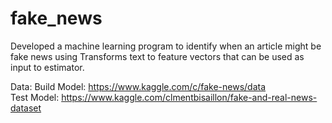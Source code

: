 # fake_news
Developed a machine learning program to identify when an article might be fake news using Transforms text to feature vectors that can be used as input to estimator.<br/>

Data:
Build Model: https://www.kaggle.com/c/fake-news/data <br/>
Test Model: https://www.kaggle.com/clmentbisaillon/fake-and-real-news-dataset <br/>
